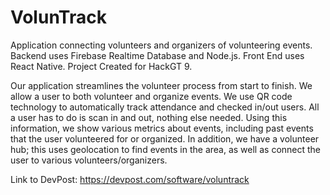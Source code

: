 # VolunTrack

Application connecting volunteers and organizers of volunteering events. 
Backend uses Firebase Realtime Database and Node.js. Front End uses React Native. 
Project Created for HackGT 9.


Our application streamlines the volunteer process from start to finish. We allow a user to both volunteer and organize events. 
We use QR code technology to automatically track attendance and checked in/out users. All a user has to do is scan in and out, nothing else needed. 
Using this information, we show various metrics about events, including past events that the user volunteered for or organized. 
In addition, we have a volunteer hub; this uses geolocation to find events in the area, as well as connect the user to various volunteers/organizers.

Link to DevPost: https://devpost.com/software/voluntrack
